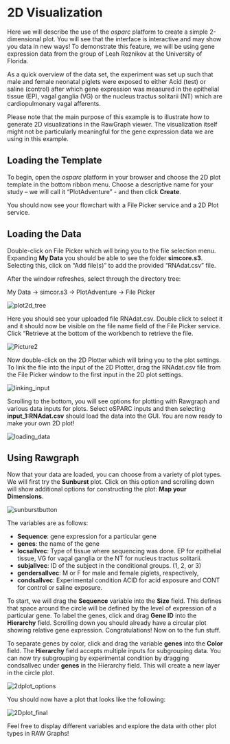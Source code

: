 # 2D Visualization

Here we will describe the use of the *osparc* platform to create a simple 2-dimensional plot. You will see that the interface is interactive and may show you data in new ways! To demonstrate this feature, we will be using gene expression data from the group of Leah Reznikov at the University of Florida.

As a quick overview of the data set, the experiment was set up such that male and female neonatal piglets were exposed to either Acid (test) or saline (control) after which gene expression was measured in the epithelial tissue (EP), vagal ganglia (VG) or the nucleus tractus solitarii (NT) which are cardiopulmonary vagal afferents.

Please note that the main purpose of this example is to illustrate how to generate 2D visualizations in the RawGraph viewer. The visualization itself might not be particularly meaningful for the gene expression data we are using in this example.

## Loading the Template

To begin, open the *osparc* platform in your browser and choose the 2D plot template in the bottom ribbon menu. Choose a descriptive name for your study – we will call it “PlotAdventure” - and then click __Create__.

You should now see your flowchart with a File Picker service and a 2D Plot service.

## Loading the Data

Double-click on File Picker which will bring you to the file selection menu. Expanding __My Data__ you should be able to see the folder __simcore.s3__. Selecting this, click on “Add file(s)” to add the provided “RNAdat.csv” file.

After the window refreshes, select through the directory tree:

My Data -> simcor.s3 -> PlotAdventure -> File Picker

![plot2d_tree](https://user-images.githubusercontent.com/32800795/61495276-cbd01880-a9b8-11e9-8b3b-5bc44584df8d.JPG ':size=550%')

Here you should see your uploaded file RNAdat.csv. Double click to select it and it should now be visible on the file name field of the File Picker service. Click “Retrieve at the bottom of the workbench to retrieve the file.

![Picture2](https://user-images.githubusercontent.com/32800795/61495315-f6ba6c80-a9b8-11e9-8801-af928997d566.png ':size=550%')

Now double-click on the 2D Plotter which will bring you to the plot settings. To link the file into the input of the 2D Plotter, drag the RNAdat.csv file from the File Picker window to the first input in the 2D plot settings.

![linking_input](https://user-images.githubusercontent.com/32800795/61495333-0afe6980-a9b9-11e9-87f3-f8e620dacdd3.gif)

Scrolling to the bottom, you will see options for plotting with Rawgraph and various data inputs for plots. Select oSPARC inputs and then selecting __input_1:RNAdat.csv__ should load the data into the GUI. You are now ready to make your own 2D plot!

![loading_data](https://user-images.githubusercontent.com/32800795/61495334-0afe6980-a9b9-11e9-9f24-ebd7020ed956.gif)

## Using Rawgraph

Now that your data are loaded, you can choose from a variety of plot types. We will first try the __Sunburst__ plot. Click on this option and scrolling down will show additional options for constructing the plot: __Map your Dimensions__.

![sunburstbutton](https://user-images.githubusercontent.com/32800795/61495378-2bc6bf00-a9b9-11e9-8e29-9f9e0b4e561d.JPG)

The variables are as follows:

* **Sequence**: gene expression for a particular gene
* **genes**: the name of the gene
* **locsallvec**: Type of tissue where sequencing was done. EP for epithelial tissue, VG for vagal ganglia or the NT for nucleus tractus solitarii.
* **subjallvec**: ID of the subject in the conditional groups. (1, 2, or 3)
* **gendersallvec**: M or F for male and female piglets, respectively,
* **condsallvec**: Experimental condition ACID for acid exposure and CONT for control or saline exposure.

To start, we will drag the __Sequence__ variable into the __Size__ field. This defines that space around the circle will be defined by the level of expression of a particular gene. To label the genes, click and drag __Gene ID__ into the __Hierarchy__ field. Scrolling down you should already have a circular plot showing relative gene expression. Congratulations! Now on to the fun stuff.

To separate genes by color, click and drag the variable __genes__ into the __Color__ field. The __Hierarchy__ field accepts multiple inputs for subgrouping data.  You can now try subgrouping by experimental condition by dragging condsallvec under __genes__ in the Hierarchy field. This will create a new layer in the circle plot.

![2dplot_options](https://user-images.githubusercontent.com/32800795/61495379-2c5f5580-a9b9-11e9-99b6-6f7acc755de5.JPG)

You should now have a plot that looks like the following:

![2Dplot_final](https://user-images.githubusercontent.com/32800795/61584878-ceb14180-ab4f-11e9-90f3-d4c2199d23be.JPG ':size=550%')

Feel free to display different variables and explore the data with other plot types in RAW Graphs!
